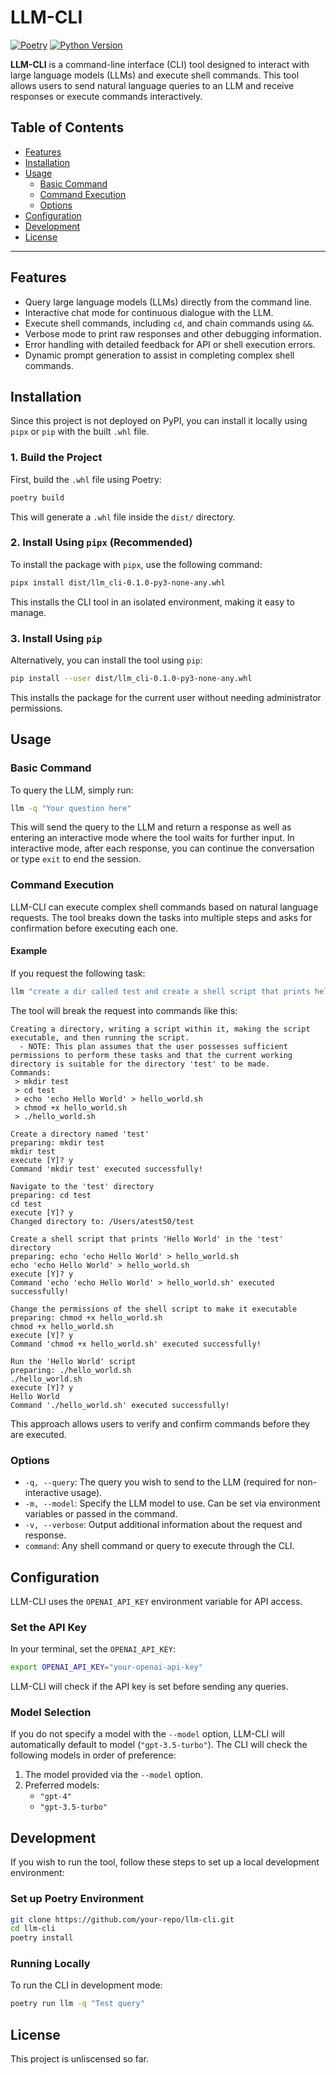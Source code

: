 
# LLM-CLI

[![Poetry](https://img.shields.io/badge/poetry-managed-blue)](https://python-poetry.org/)
[![Python Version](https://img.shields.io/badge/python-3.11%2B-blue)](https://www.python.org/downloads/release/python-3110/)

**LLM-CLI** is a command-line interface (CLI) tool designed to interact with large language models (LLMs) and execute shell commands. This tool allows users to send natural language queries to an LLM and receive responses or execute commands interactively.

## Table of Contents

- [Features](#features)
- [Installation](#installation)
- [Usage](#usage)
  - [Basic Command](#basic-command)
  - [Command Execution](#command-execution)
  - [Options](#options)
- [Configuration](#configuration)
- [Development](#development)
- [License](#license)

---

## Features

- Query large language models (LLMs) directly from the command line.
- Interactive chat mode for continuous dialogue with the LLM.
- Execute shell commands, including `cd`, and chain commands using `&&`.
- Verbose mode to print raw responses and other debugging information.
- Error handling with detailed feedback for API or shell execution errors.
- Dynamic prompt generation to assist in completing complex shell commands.

## Installation

Since this project is not deployed on PyPI, you can install it locally using `pipx` or `pip` with the built `.whl` file.

### 1. Build the Project

First, build the `.whl` file using Poetry:

```bash
poetry build
```

This will generate a `.whl` file inside the `dist/` directory.

### 2. Install Using `pipx` (Recommended)

To install the package with `pipx`, use the following command:

```bash
pipx install dist/llm_cli-0.1.0-py3-none-any.whl
```

This installs the CLI tool in an isolated environment, making it easy to manage.

### 3. Install Using `pip`

Alternatively, you can install the tool using `pip`:

```bash
pip install --user dist/llm_cli-0.1.0-py3-none-any.whl
```

This installs the package for the current user without needing administrator permissions.

## Usage

### Basic Command

To query the LLM, simply run:

```bash
llm -q "Your question here"
```

This will send the query to the LLM and return a response as well as entering an interactive mode where the tool waits for further input. In interactive mode, after each response, you can continue the conversation or type `exit` to end the session.

### Command Execution

LLM-CLI can execute complex shell commands based on natural language requests. The tool breaks down the tasks into multiple steps and asks for confirmation before executing each one.

#### Example

If you request the following task:

```bash
llm "create a dir called test and create a shell script that prints hello world and run it"
```

The tool will break the request into commands like this:

```
Creating a directory, writing a script within it, making the script executable, and then running the script.
  - NOTE: This plan assumes that the user possesses sufficient permissions to perform these tasks and that the current working directory is suitable for the directory 'test' to be made.
Commands:
 > mkdir test
 > cd test
 > echo 'echo Hello World' > hello_world.sh
 > chmod +x hello_world.sh
 > ./hello_world.sh

Create a directory named 'test'
preparing: mkdir test
mkdir test
execute [Y]? y
Command 'mkdir test' executed successfully!

Navigate to the 'test' directory
preparing: cd test
cd test
execute [Y]? y
Changed directory to: /Users/atest50/test

Create a shell script that prints 'Hello World' in the 'test' directory
preparing: echo 'echo Hello World' > hello_world.sh
echo 'echo Hello World' > hello_world.sh
execute [Y]? y
Command 'echo 'echo Hello World' > hello_world.sh' executed successfully!

Change the permissions of the shell script to make it executable
preparing: chmod +x hello_world.sh
chmod +x hello_world.sh
execute [Y]? y
Command 'chmod +x hello_world.sh' executed successfully!

Run the 'Hello World' script
preparing: ./hello_world.sh
./hello_world.sh
execute [Y]? y
Hello World
Command './hello_world.sh' executed successfully!
```

This approach allows users to verify and confirm commands before they are executed.

### Options

- `-q, --query`: The query you wish to send to the LLM (required for non-interactive usage).
- `-m, --model`: Specify the LLM model to use. Can be set via environment variables or passed in the command.
- `-v, --verbose`: Output additional information about the request and response.
- `command`: Any shell command or query to execute through the CLI.

## Configuration

LLM-CLI uses the `OPENAI_API_KEY` environment variable for API access.

### Set the API Key

In your terminal, set the `OPENAI_API_KEY`:

```bash
export OPENAI_API_KEY="your-openai-api-key"
```

LLM-CLI will check if the API key is set before sending any queries.

### Model Selection

If you do not specify a model with the `--model` option, LLM-CLI will automatically default to model (`"gpt-3.5-turbo"`). The CLI will check the following models in order of preference:

1. The model provided via the `--model` option.
2. Preferred models:
   - `"gpt-4"`
   - `"gpt-3.5-turbo"`

## Development

If you wish to run the tool, follow these steps to set up a local development environment:

### Set up Poetry Environment

```bash
git clone https://github.com/your-repo/llm-cli.git
cd llm-cli
poetry install
```

### Running Locally

To run the CLI in development mode:

```bash
poetry run llm -q "Test query"
```

## License

This project is unliscensed so far.
